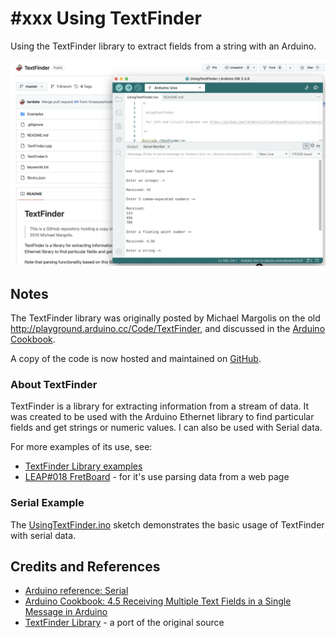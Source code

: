 # #xxx Using TextFinder

Using the TextFinder library to extract fields from a string with an Arduino.

![Build](./assets/UsingTextFinder_build.jpg?raw=true)

## Notes

The TextFinder library was originally posted by Michael Margolis on the old <http://playground.arduino.cc/Code/TextFinder>,
and discussed in the [Arduino Cookbook](../../books/arduino-cookbook/).

A copy of the code is now hosted and maintained on [GitHub](https://github.com/tardate/TextFinder).

### About TextFinder

TextFinder is a library for extracting information from a stream of data. It was created to be used with the Arduino Ethernet library to find particular fields and get strings or numeric values. I can also be used with Serial data.

For more examples of its use, see:

* [TextFinder Library examples](https://github.com/tardate/TextFinder/tree/master/Examples)
* [LEAP#018 FretBoard](../../FretBoard/) - for it's use parsing data from a web page

### Serial Example

The [UsingTextFinder.ino](./UsingTextFinder.ino) sketch demonstrates the basic usage of TextFinder with serial data.

## Credits and References

* [Arduino reference: Serial](https://docs.arduino.cc/language-reference/en/functions/communication/serial/)
* [Arduino Cookbook: 4.5 Receiving Multiple Text Fields in a Single Message in Arduino](../../books/arduino-cookbook/)
* [TextFinder Library](https://github.com/tardate/TextFinder) - a port of the original source
